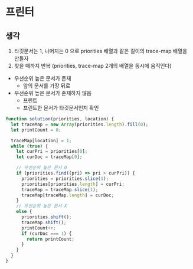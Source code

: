 # 프린터

## 생각

1. 타깃문서는 1, 나머지는 0 으로 priorities 배열과 같은 길이의 trace-map 배열을 만들자
2. 찾을 때까지 반복 (priorities, trace-map 2개의 배열을 동시에 움직인다)

- 우선순위 높은 문서가 존재
  - 앞의 문서를 가장 뒤로
- 우선순위 높은 문서가 존재하지 않음
  - 프린트
  - 프린트한 문서가 타깃문서인지 확인

```js
function solution(priorities, location) {
  let traceMap = new Array(priorities.length).fill(0);
  let printCount = 0;

  traceMap[location] = 1;
  while (true) {
    let curPri = priorities[0];
    let curDoc = traceMap[0];

    // 우선순위 높은 문서 O
    if (priorities.find((pri) => pri > curPri)) {
      priorities = priorities.slice(1);
      priorities[priorities.length] = curPri;
      traceMap = traceMap.slice(1);
      traceMap[traceMap.length] = curDoc;
    }
    // 우선순위 높은 문서 X
    else {
      priorities.shift();
      traceMap.shift();
      printCount++;
      if (curDoc === 1) {
        return printCount;
      }
    }
  }
}
```
